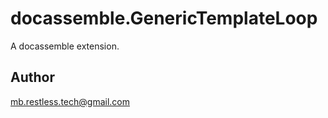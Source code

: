 # docassemble.GenericTemplateLoop

A docassemble extension.

## Author

mb.restless.tech@gmail.com

